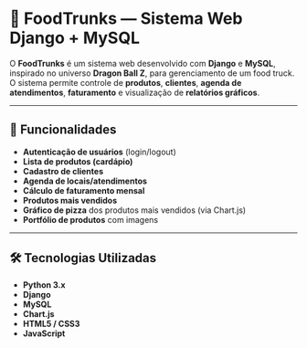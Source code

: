 # 🍜 FoodTrunks — Sistema Web Django + MySQL

O **FoodTrunks** é um sistema web desenvolvido com **Django** e **MySQL**, inspirado no universo **Dragon Ball Z**, para gerenciamento de um food truck.  
O sistema permite controle de **produtos**, **clientes**, **agenda de atendimentos**, **faturamento** e visualização de **relatórios gráficos**.

---

## 🚀 Funcionalidades
- **Autenticação de usuários** (login/logout)
- **Lista de produtos (cardápio)**
- **Cadastro de clientes**
- **Agenda de locais/atendimentos**
- **Cálculo de faturamento mensal**
- **Produtos mais vendidos**
- **Gráfico de pizza** dos produtos mais vendidos (via Chart.js)
- **Portfólio de produtos** com imagens

---

## 🛠 Tecnologias Utilizadas
- **Python 3.x**
- **Django**
- **MySQL**
- **Chart.js**
- **HTML5 / CSS3**
- **JavaScript**
